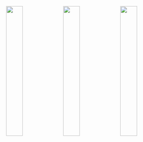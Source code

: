 <img src= "https://imgur.com/58Ej86u.png" width=30% />
<img src= "https://imgur.com/8HK2ihw.png" width=30% />
<img src= "https://imgur.com/a/2lUFd64.png" width=30% />
